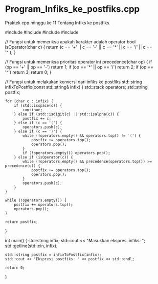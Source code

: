 # Program_Infiks_ke_postfiks.cpp
Praktek cpp minggu ke 11 Tentang Infiks ke postfiks.

#include <iostream>
#include <stack>
#include <string>
#include <cctype>

// Fungsi untuk memeriksa apakah karakter adalah operator
bool isOperator(char c) {
    return (c == '+' || c == '-' || c == '*' || c == '/' || c == '^');
}

// Fungsi untuk memeriksa prioritas operator
int precedence(char op) {
    if (op == '+' || op == '-') return 1;
    if (op == '*' || op == '/') return 2;
    if (op == '^') return 3;
    return 0;
}

// Fungsi untuk melakukan konversi dari infiks ke postfiks
std::string infixToPostfix(const std::string& infix) {
    std::stack<char> operators;
    std::string postfix;

    for (char c : infix) {
        if (std::isspace(c)) {
            continue;
        } else if (std::isdigit(c) || std::isalpha(c)) {
            postfix += c;
        } else if (c == '(') {
            operators.push(c);
        } else if (c == ')') {
            while (!operators.empty() && operators.top() != '(') {
                postfix += operators.top();
                operators.pop();
            }
            if (!operators.empty()) operators.pop();
        } else if (isOperator(c)) {
            while (!operators.empty() && precedence(operators.top()) >= precedence(c)) {
                postfix += operators.top();
                operators.pop();
            }
            operators.push(c);
        }
    }

    while (!operators.empty()) {
        postfix += operators.top();
        operators.pop();
    }

    return postfix;
}

int main() {
    std::string infix;
    std::cout << "Masukkan ekspresi infiks: ";
    std::getline(std::cin, infix);

    std::string postfix = infixToPostfix(infix);
    std::cout << "Ekspresi postfiks: " << postfix << std::endl;

    return 0;
}
